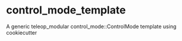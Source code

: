 # control_mode_template
A generic teleop_modular control_mode::ControlMode template using cookiecutter

